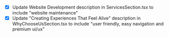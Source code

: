 - [x] Update Website Development description in ServicesSection.tsx to include "website maintenance"
- [x] Update "Creating Experiences That Feel Alive" description in WhyChooseUsSection.tsx to include "user friendly, easy navigation and premium ui/ux"
